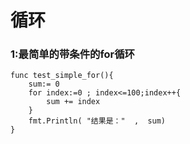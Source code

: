 # 循环
### 1:最简单的带条件的for循环
```
func test_simple_for(){
    sum:= 0
    for index:=0 ; index<=100;index++{
        sum += index
    }
    fmt.Println( "结果是："  ,  sum)
}
```